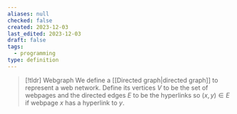 ```yaml
---
aliases: null
checked: false
created: 2023-12-03
last_edited: 2023-12-03
draft: false
tags:
  - programming
type: definition
---
```

>[!tldr] Webgraph
>We define a [[Directed graph|directed graph]] to represent a web network. Define its vertices $V$ to be the set of webpages and the directed edges $E$ to be the hyperlinks so $(x, y) \in E$ if webpage $x$ has a hyperlink to $y$.

